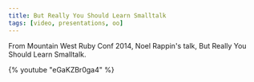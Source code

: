 ```yaml
---
title: But Really You Should Learn Smalltalk
tags: [video, presentations, oo]
---
```


From Mountain West Ruby Conf 2014, Noel Rappin's talk, But Really You Should Learn Smalltalk.

{% youtube "eGaKZBr0ga4" %}
